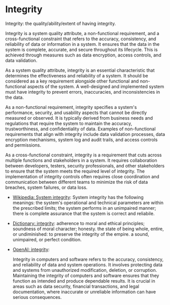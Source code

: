 # Integrity

Integrity: the quality/ability/extent of having integrity. <!-- TODO -->

<div data-chatgpt-prompt="explain integrity (system quality attribute, cross-functional constraint, non-functional requirement)">Integrity is a system quality attribute, a non-functional requirement, and a cross-functional constraint that refers to the accuracy, consistency, and reliability of data or information in a system. It ensures that the data in the system is complete, accurate, and secure throughout its lifecycle. This is achieved through measures such as data encryption, access controls, and data validation.

As a system quality attribute, integrity is an essential characteristic that determines the effectiveness and reliability of a system. It should be considered as a key requirement alongside other functional and non-functional aspects of the system. A well-designed and implemented system must have integrity to prevent errors, inaccuracies, and inconsistencies in the data.

As a non-functional requirement, integrity specifies a system's performance, security, and usability aspects that cannot be directly measured or observed. It is typically derived from business needs and regulations that require the system to maintain the accuracy, trustworthiness, and confidentiality of data. Examples of non-functional requirements that align with integrity include data validation processes, data encryption mechanisms, system log and audit trails, and access controls and permissions.

As a cross-functional constraint, integrity is a requirement that cuts across multiple functions and stakeholders in a system. It requires collaboration between developers, testers, security professionals, and other stakeholders to ensure that the system meets the required level of integrity. The implementation of integrity controls often requires close coordination and communication between different teams to minimize the risk of data breaches, system failures, or data loss.</div>

* [Wikipedia: System integrity](https://wikipedia.org/wiki/System_integrity): System integrity has the following meanings:  the system's operational and technical parameters are within the prescribed limits; the system performs in an unimpaired manner; there is complete assurance that the system is correct and reliabile.

* [Dictionary: integrity](https://www.dictionary.com/browse/integrity): adherence to moral and ethical principles; soundness of moral character; honesty. the state of being whole, entire, or undiminished: to preserve the integrity of the empire. a sound, unimpaired, or perfect condition.

* [OpenAI: integrity](https:://openai.com): <div data-chatgpt-prompt="define integrity (computers and software)">Integrity in computers and software refers to the accuracy, consistency, and reliability of data and system operations. It involves protecting data and systems from unauthorized modification, deletion, or corruption. Maintaining the integrity of computers and software ensures that they function as intended and produce dependable results. It is crucial in areas such as data security, financial transactions, and legal documentation, where inaccurate or unreliable information can have serious consequences.</div>
